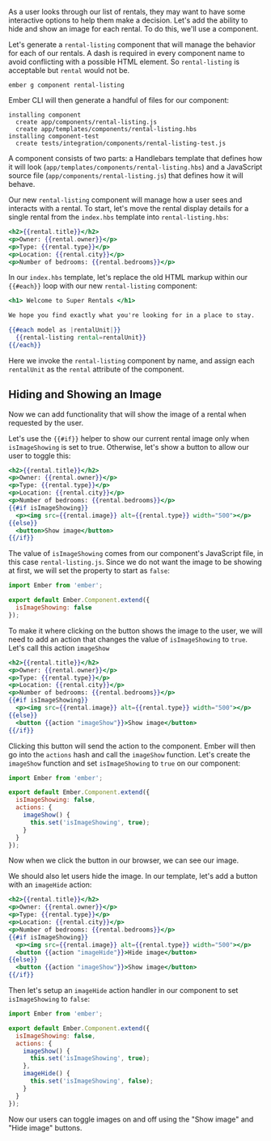 As a user looks through our list of rentals, they may want to have some interactive options to help them make a decision.
Let's add the ability to hide and show an image for each rental.
To do this, we'll use a component.

Let's generate a `rental-listing` component that will manage the behavior for each of our rentals.
A dash is required in every component name to avoid conflicting with a possible HTML element.
So `rental-listing` is acceptable but `rental` would not be.

```shell
ember g component rental-listing
```

Ember CLI will then generate a handful of files for our component:


```shell
installing component
  create app/components/rental-listing.js
  create app/templates/components/rental-listing.hbs
installing component-test
  create tests/integration/components/rental-listing-test.js
```

A component consists of two parts:
a Handlebars template that defines how it will look (`app/templates/components/rental-listing.hbs`)
and a JavaScript source file (`app/components/rental-listing.js`) that defines how it will behave.

Our new `rental-listing` component will manage how a user sees and interacts with a rental.
To start, let's move the rental display details for a single rental from the `index.hbs` template
into `rental-listing.hbs`:

```app/templates/components/rental-listing.hbs
<h2>{{rental.title}}</h2>
<p>Owner: {{rental.owner}}</p>
<p>Type: {{rental.type}}</p>
<p>Location: {{rental.city}}</p>
<p>Number of bedrooms: {{rental.bedrooms}}</p>
```

In our `index.hbs` template, let's replace the old HTML markup within our `{{#each}}` loop
with our new `rental-listing` component:

```app/templates/index.hbs
<h1> Welcome to Super Rentals </h1>

We hope you find exactly what you're looking for in a place to stay.

{{#each model as |rentalUnit|}}
  {{rental-listing rental=rentalUnit}}
{{/each}}
```
Here we invoke the `rental-listing` component by name,
and assign each `rentalUnit` as the `rental` attribute of the component.

## Hiding and Showing an Image

Now we can add functionality that will show the image of a rental when requested by the user.

Let's use the `{{#if}}` helper to show our current rental image only when `isImageShowing` is set to true.
Otherwise, let's show a button to allow our user to toggle this:

```app/templates/components/rental-listing.hbs
<h2>{{rental.title}}</h2>
<p>Owner: {{rental.owner}}</p>
<p>Type: {{rental.type}}</p>
<p>Location: {{rental.city}}</p>
<p>Number of bedrooms: {{rental.bedrooms}}</p>
{{#if isImageShowing}}
  <p><img src={{rental.image}} alt={{rental.type}} width="500"></p>
{{else}}
  <button>Show image</button>
{{/if}}
```

The value of `isImageShowing` comes from our component's JavaScript file, in this case `rental-listing.js`.
Since we do not want the image to be showing at first, we will set the property to start as `false`:

```app/components/rental-listing.js
import Ember from 'ember';

export default Ember.Component.extend({
  isImageShowing: false
});
```

To make it where clicking on the button shows the image to the user,
we will need to add an action that changes the value of `isImageShowing` to `true`.
Let's call this action `imageShow`

```app/templates/components/rental-listing.hbs
<h2>{{rental.title}}</h2>
<p>Owner: {{rental.owner}}</p>
<p>Type: {{rental.type}}</p>
<p>Location: {{rental.city}}</p>
<p>Number of bedrooms: {{rental.bedrooms}}</p>
{{#if isImageShowing}}
  <p><img src={{rental.image}} alt={{rental.type}} width="500"></p>
{{else}}
  <button {{action "imageShow"}}>Show image</button>
{{/if}}
```

Clicking this button will send the action to the component.
Ember will then go into the `actions` hash and call the `imageShow` function.
Let's create the `imageShow` function and set `isImageShowing` to `true` on our component:

```app/components/rental-listing.js
import Ember from 'ember';

export default Ember.Component.extend({
  isImageShowing: false,
  actions: {
    imageShow() {
      this.set('isImageShowing', true);
    }
  }
});
```

Now when we click the button in our browser, we can see our image.

We should also let users hide the image.
In our template, let's add a button with an `imageHide` action:

```app/templates/components/rental-listing.hbs
<h2>{{rental.title}}</h2>
<p>Owner: {{rental.owner}}</p>
<p>Type: {{rental.type}}</p>
<p>Location: {{rental.city}}</p>
<p>Number of bedrooms: {{rental.bedrooms}}</p>
{{#if isImageShowing}}
  <p><img src={{rental.image}} alt={{rental.type}} width="500"></p>
  <button {{action "imageHide"}}>Hide image</button>
{{else}}
  <button {{action "imageShow"}}>Show image</button>
{{/if}}
```

Then let's setup an `imageHide` action handler in our component to set `isImageShowing` to `false`:

```app/components/rental-listing.js
import Ember from 'ember';

export default Ember.Component.extend({
  isImageShowing: false,
  actions: {
    imageShow() {
      this.set('isImageShowing', true);
    },
    imageHide() {
      this.set('isImageShowing', false);
    }
  }
});
```

Now our users can toggle images on and off using the "Show image" and "Hide image" buttons.
